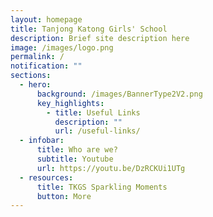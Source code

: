 ```yaml
---
layout: homepage
title: Tanjong Katong Girls' School
description: Brief site description here
image: /images/logo.png
permalink: /
notification: ""
sections:
  - hero:
      background: /images/BannerType2V2.png
      key_highlights:
        - title: Useful Links
          description: ""
          url: /useful-links/
  - infobar:
      title: Who are we?
      subtitle: Youtube
      url: https://youtu.be/DzRCKUi1UTg
  - resources:
      title: TKGS Sparkling Moments
      button: More
---
```

